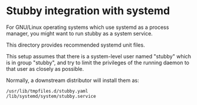 Stubby integration with systemd
===============================

For GNU/Linux operating systems which use systemd as a process
manager, you might want to run stubby as a system service.

This directory provides recommended systemd unit files.

This setup assumes that there is a system-level user named "stubby"
which is in group "stubby", and try to limit the privileges of the
running daemon to that user as closely as possible.

Normally, a downstream distributor will install them as:

    /usr/lib/tmpfiles.d/stubby.yaml
    /lib/systemd/system/stubby.service
